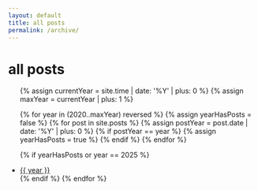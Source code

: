```yaml
---
layout: default
title: all posts
permalink: /archive/
---
```


<h1>all posts</h1>
<ul>
{% assign currentYear = site.time | date: '%Y' | plus: 0 %}
{% assign maxYear = currentYear | plus: 1 %}

{% for year in (2020..maxYear) reversed %}
  {% assign yearHasPosts = false %}
  {% for post in site.posts %}
    {% assign postYear = post.date | date: '%Y' | plus: 0 %}
    {% if postYear == year %}
      {% assign yearHasPosts = true %}
    {% endif %}
  {% endfor %}
  
  {% if yearHasPosts or year == 2025 %}
    <li><a href="/blog/{{ year }}">{{ year }}</a></li>
  {% endif %}
{% endfor %}
</ul>
